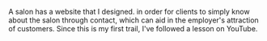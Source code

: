 A salon has a website that I designed. in order for clients to simply know about the salon through contact, which can aid in the employer's attraction of customers.
Since this is my first trail, I've followed a lesson on YouTube.
